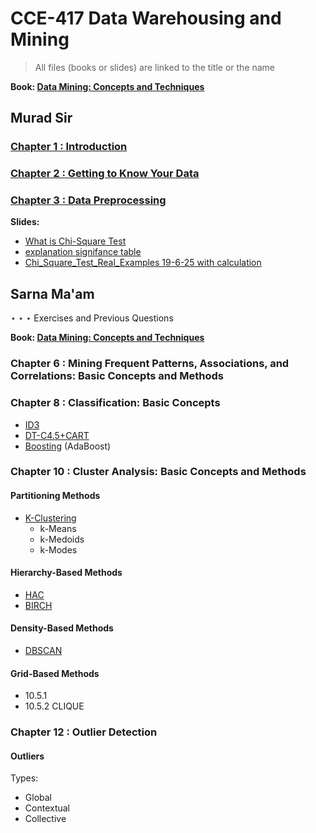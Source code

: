 # CCE-417 Data Warehousing and Mining

> All files (books or slides) are linked to the title or the name

**Book: [Data Mining: Concepts and Techniques](https://t.me/c/1734256119/3086/3579)**

## Murad Sir

### [Chapter 1 : Introduction](https://t.me/c/1734256119/3086/3590)

### [Chapter 2 : Getting to Know Your Data](https://t.me/c/1734256119/3086/3615)

### [Chapter 3 : Data Preprocessing](https://t.me/c/1734256119/3086/3718)

**Slides:**

- [What is Chi-Square Test](https://t.me/c/1734256119/3086/3915)
- [explanation signifance table](https://t.me/c/1734256119/3086/3914)
- [Chi_Square_Test_Real_Examples 19-6-25 with calculation](https://t.me/c/1734256119/3086/3916)

## Sarna Ma'am

$\star \star \star$ Exercises and Previous Questions

**Book: [Data Mining: Concepts and Techniques](https://t.me/c/1734256119/3086/3607)**

### Chapter 6 : Mining Frequent Patterns,  Associations, and Correlations:  Basic Concepts and Methods

### Chapter 8 : Classification: Basic Concepts

- [ID3](https://t.me/c/1734256119/3086/3707?single)
- [DT-C4.5+CART](https://t.me/c/1734256119/3086/3706?single)
- [Boosting](https://t.me/c/1734256119/3086/3918) (AdaBoost)

### Chapter 10 : Cluster Analysis: Basic  Concepts and Methods

#### Partitioning Methods

- [K-Clustering](https://t.me/c/1734256119/3086/3921)
  - k-Means
  - k-Medoids
  - k-Modes

#### Hierarchy-Based Methods

- [HAC](https://t.me/c/1734256119/3086/3920)
- [BIRCH](https://t.me/c/1734256119/3086/3917)

#### Density-Based Methods

- [DBSCAN](https://t.me/c/1734256119/3086/3919)

#### Grid-Based Methods

- 10.5.1
- 10.5.2 CLIQUE

### Chapter 12 : Outlier Detection

#### Outliers

Types:

- Global
- Contextual
- Collective
